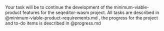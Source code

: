 Your task will be to continue the development of the minimum-viable-product features for the seqeditor-wasm project. All tasks are described in @minimum-viable-product-requirements.md , the progress for the project and to-do items is described in @progress.md 